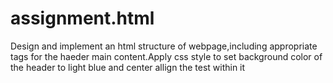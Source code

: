 # assignment.html

Design and implement an html structure of webpage,including appropriate tags for the haeder main content.Apply css style to set background color of the header to light blue and center allign the test within it
